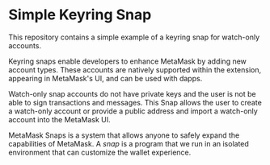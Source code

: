 # Simple Keyring Snap

This repository contains a simple example of a keyring snap for watch-only accounts.

Keyring snaps enable developers to enhance MetaMask by adding new account
types. These accounts are natively supported within the extension, appearing in
MetaMask's UI, and can be used with dapps.

Watch-only snap accounts do not have private keys and the user is not be able to sign transactions and messages. This Snap allows the user to create a watch-only account or provide a public address and import a watch-only account into the MetaMask UI.

MetaMask Snaps is a system that allows anyone to safely expand the capabilities
of MetaMask. A _snap_ is a program that we run in an isolated environment that
can customize the wallet experience.
